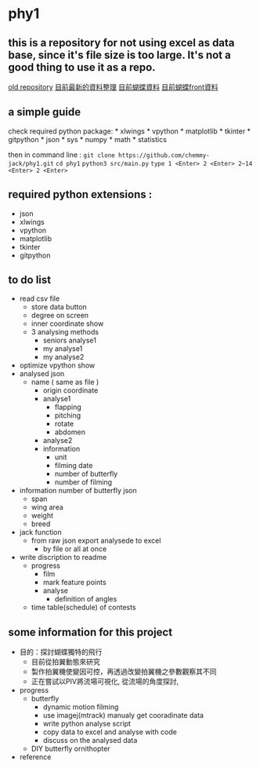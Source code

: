 # phy1
## this is a repository for not using excel as data base, since it's file size is too large. It's not a good thing to use it as a repo. 
[old repository](https://github.com/chemmy-jack/phy)
[目前最新的資料整理](https://docs.google.com/spreadsheets/d/1CANEBRG2YRJyrXlpOOC52pnUBJTdqH6G90x_D38qdVU/edit?usp=sharing)
[目前蝴蝶資料](https://docs.google.com/spreadsheets/d/1zfbFTa0ONDA5KLNcvF6RCnSnSxjnCh9jZJ9CPZcXeJA/edit?usp=sharing)
[目前蝴蝶front資料](https://docs.google.com/spreadsheets/d/1cpXIM-xyUM_NZUEXTr3m5iaQ-iiMJKjRhuRAytge0l8/edit?usp=sharing)

## a simple guide
check required python package:
	* xlwings
	* vpython
	* matplotlib
	* tkinter
	* gitpython
	* json
	* sys
	* numpy
	* math
	* statistics

then in command line : 
	` git clone https://github.com/chemmy-jack/phy1.git ` 
	` cd phy1 ` 
	` python3 src/main.py ` 
	` type 1 <Enter> 2 <Enter> 2~14 <Enter> 2 <Enter> `


## required python extensions :
* json
* xlwings
* vpython
* matplotlib
* tkinter
* gitpython

## to do list 
* read csv file 
	* store data button
	* degree on screen
	* inner coordinate show 
	* 3 analysing methods
		* seniors analyse1
		* my analyse1
		* my analyse2
* optimize vpython show
* analysed json
	* name ( same as file )
		* origin coordinate
		* analyse1
			* flapping
			* pitching
			* rotate
			* abdomen
		* analyse2
		* information
			* unit
			* filming date 
			* number of butterfly
			* number of filming
* information number of butterfly json
	* span
	* wing area
	* weight
	* breed
* jack function
	* from raw json export analysede to excel
		* by file or all at once
* write discription to readme
	* progress
		* film
		* mark feature points
		* analyse
			* definition of angles
	* time table(schedule) of contests

## some information for this project
* 目的：探討蝴蝶獨特的飛行
	* 目前從拍翼動態來研究
	* 製作拍翼機使變因可控，再透過改變拍翼機之參數觀察其不同
	* 正在嘗試以PIV將流場可視化, 從流場的角度探討,
* progress
	* butterfly
		* dynamic motion filming
		* use imagej(mtrack) manualy get cooradinate data
		* write python analyse script
		* copy data to excel and analyse with code
		* discuss on the analysed data
	* DIY butterfly ornithopter
* reference

